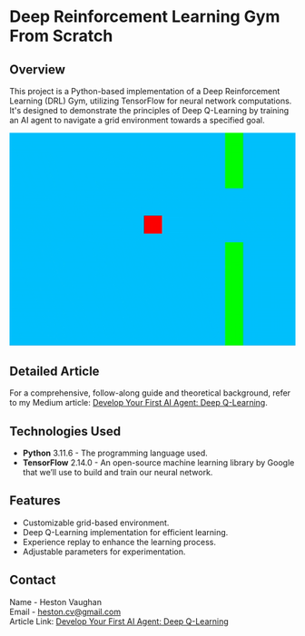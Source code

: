 # Deep Reinforcement Learning Gym From Scratch

## Overview

This project is a Python-based implementation of a Deep Reinforcement Learning (DRL) Gym, utilizing TensorFlow for neural network computations. It's designed to demonstrate the principles of Deep Q-Learning by training an AI agent to navigate a grid environment towards a specified goal.


![DRL Gym Demo -- Flappy Bird Clone](./flappy_bird.gif)
## Detailed Article
For a comprehensive, follow-along guide and theoretical background, refer to my Medium article: [Develop Your First AI Agent: Deep Q-Learning](#medium-article-link).

## Technologies Used

- **Python** 3.11.6 - The programming language used.
- **TensorFlow** 2.14.0 - An open-source machine learning library by Google that we’ll use to build and train our neural network.

## Features
- Customizable grid-based environment.
- Deep Q-Learning implementation for efficient learning.
- Experience replay to enhance the learning process.
- Adjustable parameters for experimentation.

## Contact

Name - Heston Vaughan  
Email - [heston.cv@gmail.com](mailto:heston.cv@gmail.com)  
Article Link: [Develop Your First AI Agent: Deep Q-Learning](#medium-article-link)
